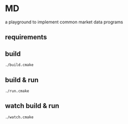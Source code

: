 # MD

a playground to implement common market data programs

## requirements


## build

`./build.cmake`

## build & run

`./run.cmake`

## watch build & run

`./watch.cmake`
